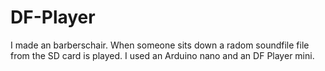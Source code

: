 # DF-Player
I made an barberschair. When someone sits down a radom soundfile file from the SD card is played.
I used an Arduino nano and an DF Player mini.
